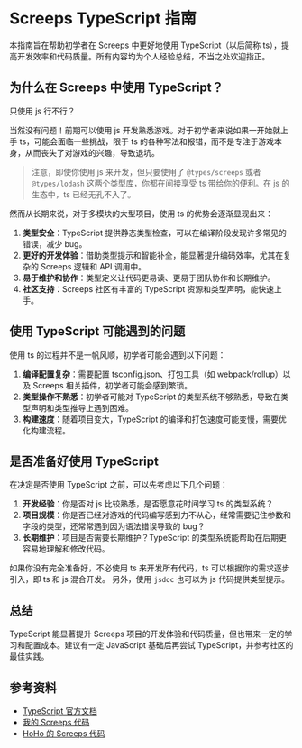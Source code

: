 # Screeps TypeScript 指南

本指南旨在帮助初学者在 Screeps 中更好地使用 TypeScript（以后简称 ts），提高开发效率和代码质量。所有内容均为个人经验总结，不当之处欢迎指正。

## 为什么在 Screeps 中使用 TypeScript？

只使用 js 行不行？

当然没有问题！前期可以使用 js 开发熟悉游戏。对于初学者来说如果一开始就上手 ts，可能会面临一些挑战，限于 ts 的各种写法和报错，而不是专注于游戏本身，从而丧失了对游戏的兴趣，导致退坑。

> 注意，即使你使用 js 来开发，但只要使用了 `@types/screeps` 或者 `@types/lodash` 这两个类型库，你都在间接享受 ts 带给你的便利。在 js 的生态中，ts 已经无孔不入了。

然而从长期来说，对于多模块的大型项目，使用 ts 的优势会逐渐显现出来：

1. **类型安全**：TypeScript 提供静态类型检查，可以在编译阶段发现许多常见的错误，减少 bug。
2. **更好的开发体验**：借助类型提示和智能补全，能显著提升编码效率，尤其在复杂的 Screeps 逻辑和 API 调用中。
3. **易于维护和协作**：类型定义让代码更易读、更易于团队协作和长期维护。
4. **社区支持**：Screeps 社区有丰富的 TypeScript 资源和类型声明，能快速上手。

## 使用 TypeScript 可能遇到的问题

使用 ts 的过程并不是一帆风顺，初学者可能会遇到以下问题：

1. **编译配置复杂**：需要配置 tsconfig.json、打包工具（如 webpack/rollup）以及 Screeps 相关插件，初学者可能会感到繁琐。
2. **类型操作不熟悉**：初学者可能对 TypeScript 的类型系统不够熟悉，导致在类型声明和类型推导上遇到困难。
3. **构建速度**：随着项目变大，TypeScript 的编译和打包速度可能变慢，需要优化构建流程。

## 是否准备好使用 TypeScript

在决定是否使用 TypeScript 之前，可以先考虑以下几个问题：

1. **开发经验**：你是否对 js 比较熟悉，是否愿意花时间学习 ts 的类型系统？
2. **项目规模**：你是否已经对游戏的代码编写感到力不从心，经常需要记住参数和字段的类型，还常常遇到因为语法错误导致的 bug？
3. **长期维护**：项目是否需要长期维护？TypeScript 的类型系统能帮助在后期更容易地理解和修改代码。

如果你没有完全准备好，不必使用 ts 来开发所有代码，ts 可以根据你的需求逐步引入，即 ts 和 js 混合开发。
另外，使用 `jsdoc` 也可以为 js 代码提供类型提示。

## 总结

TypeScript 能显著提升 Screeps 项目的开发体验和代码质量，但也带来一定的学习和配置成本。建议有一定 JavaScript 基础后再尝试 TypeScript，并参考社区的最佳实践。

## 参考资料

- [TypeScript 官方文档](https://www.typescriptlang.org/docs/)
- [我的 Screeps 代码](https://gitee.com/zhang-chuang-xin/ayaka-bot)
- [HoHo 的 Screeps 代码](https://github.com/HoPGoldy/my-screeps-ai)

<CodeEditor :model-options="modelOptions" :editor-styles="{height: '200px'}"></CodeEditor>

<script setup>
import {ref} from 'vue'
import {CodeEditor} from '@components/monaco-editor'

const modelOptions = [
    {
        value: `const foo = 1;`,
        language: 'typescript',
        path: 'main.ts'
    },
    {
        value: `const bar: number = 2;`,
        language: 'typescript',
        path: 'test.ts'
    }
]
</script>
